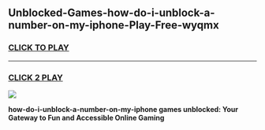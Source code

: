 
## Unblocked-Games-how-do-i-unblock-a-number-on-my-iphone-Play-Free-wyqmx
<h3>
<a href="https://premium76.site?title=how-do-i-unblock-a-number-on-my-iphone&ref=12A">CLICK TO PLAY</a></h3>
<hr>

<h3>
<a href="https://premium76.site?title=how-do-i-unblock-a-number-on-my-iphone&ref=12A">CLICK 2 PLAY</a>
  
</h3>

<a href="https://premium76.site?title=how-do-i-unblock-a-number-on-my-iphone&ref=12A"><img src="https://clearcache.store/games.png"></a>


**how-do-i-unblock-a-number-on-my-iphone games unblocked: Your Gateway to Fun and Accessible Online Gaming**

